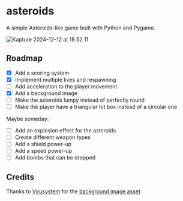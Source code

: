 # asteroids

A simple Asteroids-like game built with Python and Pygame.

![Kapture 2024-12-12 at 18 52 11](https://github.com/user-attachments/assets/630d5eda-0c10-430b-90ef-2e80b7eaaa21)


## Roadmap

- [x] Add a scoring system
- [x] Implement multiple lives and respawning
- [ ] Add acceleration to the player movement
- [x] Add a background image
- [ ] Make the asteroids lumpy instead of perfectly round
- [ ] Make the player have a triangular hit box instead of a circular one

Maybe someday:

- [ ] Add an explosion effect for the asteroids
- [ ] Create different weapon types
- [ ] Add a shield power-up
- [ ] Add a speed power-up
- [ ] Add bombs that can be dropped

## Credits

Thanks to [Virusystem](https://virusystem.itch.io/) for the [background image asset](https://virusystem.itch.io/background-space)
